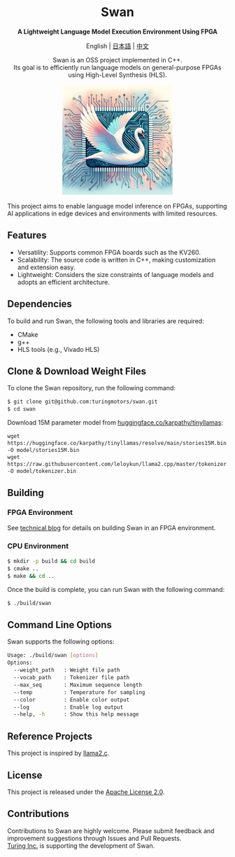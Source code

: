 <div align="center">

# Swan
**A Lightweight Language Model Execution Environment Using FPGA**

English | [日本語](./docs/README_JP.md) | [中文](./docs/README_CN.md)

Swan is an OSS project implemented in C++.  
Its goal is to efficiently run language models on general-purpose FPGAs using High-Level Synthesis (HLS).
</div>

<div align="center">
<img src="./images/swan_image.png" width="50%">
</div>

This project aims to enable language model inference on FPGAs, supporting AI applications in edge devices and environments with limited resources.  

## Features

- Versatility: Supports common FPGA boards such as the KV260.
- Scalability: The source code is written in C++, making customization and extension easy.
- Lightweight: Considers the size constraints of language models and adopts an efficient architecture.

## Dependencies

To build and run Swan, the following tools and libraries are required:

- CMake
- g++
- HLS tools (e.g., Vivado HLS)

## Clone & Download Weight Files

To clone the Swan repository, run the following command:
```bash
$ git clone git@github.com:turingmotors/swan.git
$ cd swan
```

Download 15M parameter model from [huggingface.co/karpathy/tinyllamas](https://huggingface.co/karpathy/tinyllamas/tree/main):
```
wget https://huggingface.co/karpathy/tinyllamas/resolve/main/stories15M.bin -O model/stories15M.bin
wget https://raw.githubusercontent.com/leloykun/llama2.cpp/master/tokenizer.bin -O model/tokenizer.bin
```

## Building

### FPGA Environment

See [technical blog](https://zenn.dev/turing_motors/articles/82505880d27d65) for details on building Swan in an FPGA environment.

### CPU Environment

```bash
$ mkdir -p build && cd build
$ cmake ..
$ make && cd ..
```
Once the build is complete, you can run Swan with the following command:

```bash
$ ./build/swan
```

## Command Line Options

Swan supports the following options:

```bash
Usage: ./build/swan [options]
Options:
  --weight_path   : Weight file path
  --vocab_path    : Tokenizer file path
  --max_seq       : Maximum sequence length
  --temp          : Temperature for sampling
  --color         : Enable color output
  --log           : Enable log output
  --help, -h      : Show this help message
```

## Reference Projects
This project is inspired by [llama2.c](https://github.com/karpathy/llama2.c).

## License
This project is released under the [Apache License 2.0](./LICENSE).

## Contributions
Contributions to Swan are highly welcome. Please submit feedback and improvement suggestions through Issues and Pull Requests.  
[Turing Inc.](https://www.turing-motors.com/en) is supporting the development of Swan.
